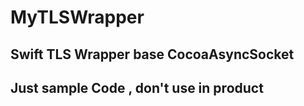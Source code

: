 # MyTLSWrapper
## Swift TLS Wrapper base CocoaAsyncSocket

## Just sample Code , don't use in product 
